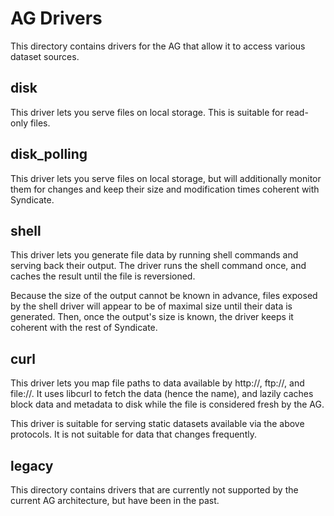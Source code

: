 AG Drivers
==========

This directory contains drivers for the AG that allow it to access various dataset sources.

disk
----
This driver lets you serve files on local storage.  This is suitable for read-only files.

disk_polling
------------
This driver lets you serve files on local storage, but will additionally monitor them for changes and keep their size and modification times coherent with Syndicate.

shell
-----
This driver lets you generate file data by running shell commands and serving back their output.  The driver runs the shell command once, and caches the result until the file is reversioned.

Because the size of the output cannot be known in advance, files exposed by the shell driver will appear to be of maximal size until their data is generated.  Then, once the output's size is
known, the driver keeps it coherent with the rest of Syndicate.

curl
----
This driver lets you map file paths to data available by http://, ftp://, and file://.  It uses libcurl to fetch the data (hence the name), and lazily caches block data and metadata to disk while the file is considered fresh by the AG.

This driver is suitable for serving static datasets available via the above protocols.  It is not suitable for data that changes frequently.

legacy
------
This directory contains drivers that are currently not supported by the current AG architecture, but have been in the past.
